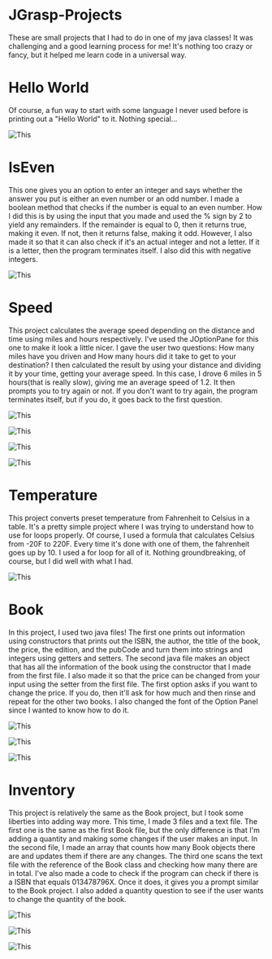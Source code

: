# JGrasp-Projects
These are small projects that I had to do in one of my java classes! It was challenging and a good learning process for me! It's nothing too
crazy or fancy, but it helped me learn code in a universal way. 

# Hello World
Of course, a fun way to start with some language I never used before is printing out a "Hello World" to it. Nothing special...

![This](/JGraspImages/HelloWorld.PNG)

# IsEven
This one gives you an option to enter an integer and says whether the answer you put is either an even number or an odd number. I made a 
boolean method that checks if the number is equal to an even number. How I did this is by using the input that you made and used the % sign
by 2 to yield any remainders. If the remainder is equal to 0, then it returns true, making it even. If not, then it returns false, making it odd. 
However, I also made it so that it can also check if it's an actual integer and not a letter. If it is a letter, then the program terminates itself. I also 
did this with negative integers.

![This](/JGraspImages/IsEven.PNG)

# Speed
This project calculates the average speed depending on the distance and time using miles and hours respectively. I've used the JOptionPane for
this one to make it look a little nicer. I gave the user two questions: How many miles have you driven and How many hours did it take to get to
your destination? I then calculated the result by using your distance and dividing it by your time, getting your average speed. In this case, I
drove 6 miles in 5 hours(that is really slow), giving me an average speed of 1.2. It then prompts you to try again or not. If you don't want to try 
again, the program terminates itself, but if you do, it goes back to the first question. 

![This](/JGraspImages/Miles.PNG)

![This](/JGraspImages/Hours.PNG)

![This](/JGraspImages/Speed.PNG)

![This](/JGraspImages/TryAgain.PNG)

# Temperature
This project converts preset temperature from Fahrenheit to Celsius in a table. It's a pretty simple project where I was trying to understand how
to use for loops properly. Of course, I used a formula that calculates Celsius from -20F to 220F. Every time it's done with one of them, the 
fahrenheit goes up by 10. I used a for loop for all of it. Nothing groundbreaking, of course, but I did well with what I had.

![This](/JGraspImages/Temp.PNG)

# Book
In this project, I used two java files! The first one prints out information using constructors that prints out the ISBN, the author, the title of the 
book, the price, the edition, and the pubCode and turn them into strings and integers using getters and setters. The second java file makes an 
object that has all the information of the book using the constructor that I made from the first file. I also made it so that the price can be 
changed from your input using the setter from the first file. The first option asks if you want to change the price. If you do, then it'll ask for how 
much and then rinse and repeat for the other two books. I also changed the font of the Option Panel since I wanted to know how to do it. 

![This](/JGraspImages/BookQ.PNG)

![This](/JGraspImages/BookPrice.PNG)

![This](/JGraspImages/Book.PNG)

# Inventory
This project is relatively the same as the Book project, but I took some liberties into adding way more. This time, I made 3 files and a text file. 
The first one is the same as the first Book file, but the only difference is that I'm adding a quantity and making some changes if the user makes
an input. In the second file, I made an array that counts how many Book objects there are and updates them if there are any changes. The third 
one scans the text file with the reference of the Book class and checking how many there are in total. I've also made a code to check if the 
program can check if there is a ISBN that equals 013478796X. Once it does, it gives you a prompt similar to the Book project. I also added a
quantity question to see if the user wants to change the quantity of the book. 

![This](/JGraspImages/Inventory.PNG)

![This](/JGraspImages/Price.PNG)

![This](/JGraspImages/Quantity.PNG)










